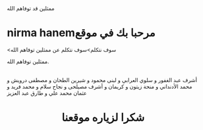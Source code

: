 <!DOCTYPE html>
<html lang="en">
<head>
    <meta charset="UTF-8">
    <meta nermahanim="viewport" content="width=device-width, initial-scale=1.0">
    ممثلين قد توفاهم الله
</head>
<body>
    <h1>nirma hanemمرحبا بك في موقع</h1>
    <سوف نتكلم>سوف نتكلم عن ممثلين توفاهم الله
    
</body>
</html>
<p>ممثلين توفاهم الله.</p>
<ul>
</ul>
<ol>
</ol>
<table>
    <tr>
    </tr>
</table>
أشرف عبد الغفور و
سلوي العرابي و
  لبنى محمود و
شيرين الطحان و
مصطفى درويش و
محمد الأدنداني و
منحة زيتون و
كريمان و
أشرف مصيلحى و
نجاح سلام و
محمد فريد و
عثمان محمد علي و
طارق عبد العزيز  
</form>
<!DOCTYPE html>
<html lang="en">
<head>
    <meta charset="UTF-8">
    <meta name="viewport" content="width=device-width, initial-scale=1.0">
    <title>nermahanem</title>
</head>
<body>
    <header>
        <h1>شكرا لزياره موقعنا</h1>
